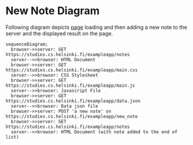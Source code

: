 # New Note Diagram
Following diagram depicts [page](https://studies.cs.helsinki.fi/exampleapp/notes "notes") loading and then adding a new note to the server and the displayed result on the page.

```mermaid
sequenceDiagram;
  browser->>server: GET https://studies.cs.helsinki.fi/exampleapp/notes
  server-->>browser: HTML Document
  browser->>server: GET https://studies.cs.helsinki.fi/exampleapp/main.css
  server-->>browser: CSS Stylesheet
  browser->>server: GET https://studies.cs.helsinki.fi/exampleapp/main.js
  server-->>browser: Javascript File
  browser->>server: GET https://studies.cs.helsinki.fi/exampleapp/data.json
  server-->>browser: Data json file
  browser->>server: POST 'a new note' on https://studies.cs.helsinki.fi/exampleapp/new_note
  browser->>server: GET https://studies.cs.helsinki.fi/exampleapp/notes
  server-->>browser: HTML Document (with note added to the end of list)

```
